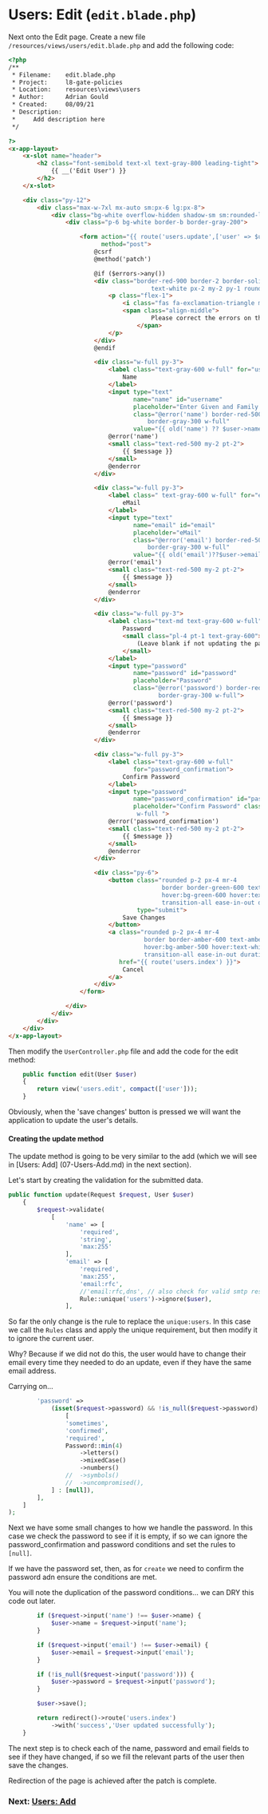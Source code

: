 # Users: Edit (`edit.blade.php`)

Next onto the Edit page. Create a new file `/resources/views/users/edit.blade.php` and add the
following code:

```html
<?php
/**
 * Filename:    edit.blade.php
 * Project:     l8-gate-policies
 * Location:    resources\views\users
 * Author:      Adrian Gould 
 * Created:     08/09/21
 * Description:
 *     Add description here
 */

?>
<x-app-layout>
    <x-slot name="header">
        <h2 class="font-semibold text-xl text-gray-800 leading-tight">
            {{ __('Edit User') }}
        </h2>
    </x-slot>

    <div class="py-12">
        <div class="max-w-7xl mx-auto sm:px-6 lg:px-8">
            <div class="bg-white overflow-hidden shadow-sm sm:rounded-lg">
                <div class="p-6 bg-white border-b border-gray-200">

                    <form action="{{ route('users.update',['user' => $user]) }}"
                          method="post">
                        @csrf
                        @method('patch')

                        @if ($errors->any())
                        <div class="border-red-900 border-2 border-solid bg-red-800
                                        text-white px-2 my-2 py-1 rounded">
                            <p class="flex-1">
                                <i class="fas fa-exclamation-triangle mr-6 pl-2"></i>
                                <span class="align-middle">
                                        Please correct the errors on this form.
                                    </span>
                            </p>
                        </div>
                        @endif

                        <div class="w-full py-3">
                            <label class="text-gray-600 w-full" for="username">
                                Name
                            </label>
                            <input type="text"
                                   name="name" id="username"
                                   placeholder="Enter Given and Family Names"
                                   class="@error('name') border-red-500 @enderror
                                       border-gray-300 w-full"
                                   value="{{ old('name') ?? $user->name }}">
                            @error('name')
                            <small class="text-red-500 my-2 pt-2">
                                {{ $message }}
                            </small>
                            @enderror
                        </div>

                        <div class="w-full py-3">
                            <label class=" text-gray-600 w-full" for="email">
                                eMail
                            </label>
                            <input type="text"
                                   name="email" id="email"
                                   placeholder="eMail"
                                   class="@error('email') border-red-500 @enderror
                                       border-gray-300 w-full"
                                   value="{{ old('email')??$user->email }}">
                            @error('email')
                            <small class="text-red-500 my-2 pt-2">
                                {{ $message }}
                            </small>
                            @enderror
                        </div>

                        <div class="w-full py-3">
                            <label class="text-md text-gray-600 w-full" for="password">
                                Password
                                <small class="pl-4 pt-1 text-gray-600">
                                    (Leave blank if not updating the password)
                                </small>
                            </label>
                            <input type="password"
                                   name="password" id="password"
                                   placeholder="Password"
                                   class="@error('password') border-red-500 @enderror
                                          border-gray-300 w-full">
                            @error('password')
                            <small class="text-red-500 my-2 pt-2">
                                {{ $message }}
                            </small>
                            @enderror
                        </div>

                        <div class="w-full py-3">
                            <label class="text-gray-600 w-full"
                                   for="password_confirmation">
                                Confirm Password
                            </label>
                            <input type="password"
                                   name="password_confirmation" id="password_confirmation"
                                   placeholder="Confirm Password" class="input input-bordered
                                    w-full ">
                            @error('password_confirmation')
                            <small class="text-red-500 my-2 pt-2">
                                {{ $message }}
                            </small>
                            @enderror
                        </div>

                        <div class="py-6">
                            <button class="rounded p-2 px-4 mr-4
                                           border border-green-600 text-green-800
                                           hover:bg-green-600 hover:text-white
                                           transition-all ease-in-out duration-200"
                                    type="submit">
                                Save Changes
                            </button>
                            <a class="rounded p-2 px-4 mr-4
                                      border border-amber-600 text-amber-800
                                      hover:bg-amber-500 hover:text-white
                                      transition-all ease-in-out duration-200"
                               href="{{ route('users.index') }}">
                                Cancel
                            </a>
                        </div>
                    </form>

                </div>
            </div>
        </div>
    </div>
</x-app-layout>

```

Then modify the `UserController.php` file and add the code for the edit method:

```php
    public function edit(User $user)
    {
        return view('users.edit', compact(['user']));
    }
```

Obviously, when the 'save changes' button is pressed we will want the application to update the
user's details.

#### Creating the update method

The update method is going to be very similar to the add (which we will see in [Users: Add]
(07-Users-Add.md) in the next section).

Let's start by creating the validation for the submitted data.

```php
public function update(Request $request, User $user)
    {
        $request->validate(
            [
                'name' => [
                    'required',
                    'string',
                    'max:255'
                ],
                'email' => [
                    'required',
                    'max:255',
                    'email:rfc',
                    //'email:rfc,dns', // also check for valid smtp response
                    Rule::unique('users')->ignore($user),
                ],
```

So far the only change is the rule to replace the `unique:users`. In this case we call the
`Rules` class and apply the unique requirement, but then modify it to ignore the current user.

Why? Because if we did not do this, the user would have to change their email every time they
needed to do an update, even if they have the same email address.

Carrying on...

```php                
        'password' =>
            (isset($request->password) && !is_null($request->password) ?
                [
                'sometimes',
                'confirmed',
                'required',
                Password::min(4)
                    ->letters()
                    ->mixedCase()
                    ->numbers()
                //  ->symbols()
                //  ->uncompromised(),
            ] : [null]),
        ],
    ]
);
```

Next we have some small changes to how we handle the password. In this case we check the
password to see if it is empty, if so we can ignore the password_confirmation and password
conditions and set the rules to `[null]`.

If we have the password set, then, as for `create` we need to confirm the password adn ensure
the conditions are met.

You will note the duplication of the password conditions... we can DRY this code out later.

```php
        if ($request->input('name') !== $user->name) {
            $user->name = $request->input('name');
        }

        if ($request->input('email') !== $user->email) {
            $user->email = $request->input('email');
        }

        if (!is_null($request->input('password'))) {
            $user->password = $request->input('password');
        }

        $user->save();

        return redirect()->route('users.index')
            ->with('success','User updated successfully');
    }
```

The next step is to check each of the name, password and email fields to see if they have
changed, if so we fill the relevant parts of the user then save the changes.

Redirection of the page is achieved after the patch is complete.

### Next: [Users: Add](07-Users-Add.md)
